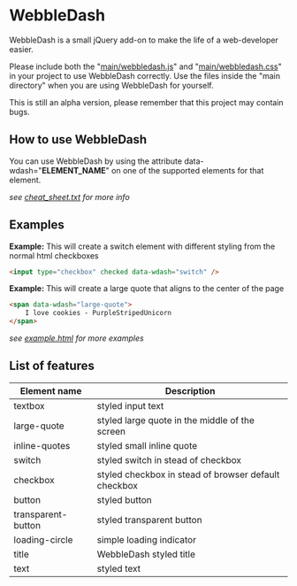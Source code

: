 # WebbleDash

WebbleDash is a small jQuery add-on to make the life of a web-developer easier.

Please include both the "[main/webbledash.js](../master/main/webbledash.js)" and "[main/webbledash.css](../master/main/webbledash.css)" in your project to use WebbleDash correctly. Use the files inside the "main directory" when you are using WebbleDash for yourself.

This is still an alpha version, please remember that this project may contain bugs.

## How to use WebbleDash

You can use WebbleDash by using the attribute data-wdash="**ELEMENT_NAME**" on one of the supported elements for that element.

_see [cheat_sheet.txt](../master/cheat_sheet.txt) for more info_

## Examples

**Example:** This will create a switch element with different styling from the normal html checkboxes

```html
<input type="checkbox" checked data-wdash="switch" />
```

**Example:** This will create a large quote that aligns to the center of the page

```html
<span data-wdash="large-quote">
    I love cookies - PurpleStripedUnicorn
</span>
```

_see [example.html](../master/example.html) for more examples_

## List of features

| Element name        | Description                                              |
| ------------------- | -------------------------------------------------------- |
| textbox             | styled input text                                        |
| large-quote         | styled large quote in the middle of the screen           |
| inline-quotes       | styled small inline quote                                |
| switch              | styled switch in stead of checkbox                       |
| checkbox            | styled checkbox in stead of browser default checkbox     |
| button              | styled button                                            |
| transparent-button  | styled transparent button                                |
| loading-circle      | simple loading indicator                                 |
| title               | WebbleDash styled title                                  |
| text                | styled text                                              |
